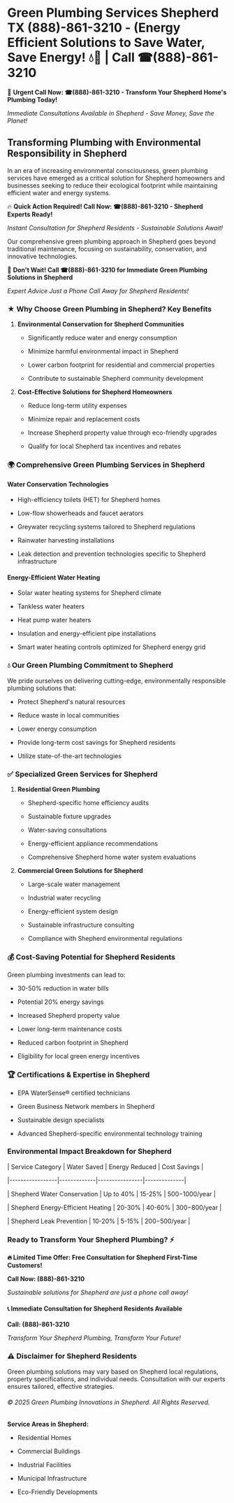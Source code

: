 # Green Plumbing Services Shepherd TX (888)-861-3210 - (Energy Efficient Solutions to Save Water, Save Energy! 💧🌿 | Call ☎(888)-861-3210

🚨 **Urgent Call Now: ☎(888)-861-3210 - Transform Your Shepherd Home's Plumbing Today!**
*Immediate Consultations Available in Shepherd - Save Money, Save the Planet!*

## Transforming Plumbing with Environmental Responsibility in Shepherd

In an era of increasing environmental consciousness, green plumbing services have emerged as a critical solution for Shepherd homeowners and businesses seeking to reduce their ecological footprint while maintaining efficient water and energy systems. 

🔥 **Quick Action Required! Call Now: ☎(888)-861-3210 - Shepherd Experts Ready!**
*Instant Consultation for Shepherd Residents - Sustainable Solutions Await!*

Our comprehensive green plumbing approach in Shepherd goes beyond traditional maintenance, focusing on sustainability, conservation, and innovative technologies.

🚨 **Don't Wait! Call ☎(888)-861-3210 for Immediate Green Plumbing Solutions in Shepherd**
*Expert Advice Just a Phone Call Away for Shepherd Residents!*

### ★ Why Choose Green Plumbing in Shepherd? Key Benefits

1. **Environmental Conservation for Shepherd Communities** 
   - Significantly reduce water and energy consumption
   - Minimize harmful environmental impact in Shepherd
   - Lower carbon footprint for residential and commercial properties
   - Contribute to sustainable Shepherd community development

2. **Cost-Effective Solutions for Shepherd Homeowners** 
   - Reduce long-term utility expenses
   - Minimize repair and replacement costs
   - Increase Shepherd property value through eco-friendly upgrades
   - Qualify for local Shepherd tax incentives and rebates

### 🌍 Comprehensive Green Plumbing Services in Shepherd

#### Water Conservation Technologies
- High-efficiency toilets (HET) for Shepherd homes
- Low-flow showerheads and faucet aerators
- Greywater recycling systems tailored to Shepherd regulations
- Rainwater harvesting installations
- Leak detection and prevention technologies specific to Shepherd infrastructure

#### Energy-Efficient Water Heating
- Solar water heating systems for Shepherd climate
- Tankless water heaters
- Heat pump water heaters
- Insulation and energy-efficient pipe installations
- Smart water heating controls optimized for Shepherd energy grid

### 💧 Our Green Plumbing Commitment to Shepherd

We pride ourselves on delivering cutting-edge, environmentally responsible plumbing solutions that:
- Protect Shepherd's natural resources
- Reduce waste in local communities
- Lower energy consumption
- Provide long-term cost savings for Shepherd residents
- Utilize state-of-the-art technologies

### ✅ Specialized Green Services for Shepherd

1. **Residential Green Plumbing**
   - Shepherd-specific home efficiency audits
   - Sustainable fixture upgrades
   - Water-saving consultations
   - Energy-efficient appliance recommendations
   - Comprehensive Shepherd home water system evaluations

2. **Commercial Green Solutions for Shepherd**
   - Large-scale water management
   - Industrial water recycling
   - Energy-efficient system design
   - Sustainable infrastructure consulting
   - Compliance with Shepherd environmental regulations

### 💰 Cost-Saving Potential for Shepherd Residents

Green plumbing investments can lead to:
- 30-50% reduction in water bills
- Potential 20% energy savings
- Increased Shepherd property value
- Lower long-term maintenance costs
- Reduced carbon footprint in Shepherd
- Eligibility for local green energy incentives

### 🏆 Certifications & Expertise in Shepherd

- EPA WaterSense® certified technicians
- Green Business Network members in Shepherd
- Sustainable design specialists
- Advanced Shepherd-specific environmental technology training

### Environmental Impact Breakdown for Shepherd

| Service Category | Water Saved | Energy Reduced | Cost Savings |
|-----------------|-------------|----------------|--------------|
| Shepherd Water Conservation | Up to 40% | 15-25% | $500-$1000/year |
| Shepherd Energy-Efficient Heating | 20-30% | 40-60% | $300-$800/year |
| Shepherd Leak Prevention | 10-20% | 5-15% | $200-$500/year |

### Ready to Transform Your Shepherd Plumbing? ⚡

**🔥 Limited Time Offer: Free Consultation for Shepherd First-Time Customers!**

**Call Now: (888)-861-3210**
*Sustainable solutions for Shepherd are just a phone call away!*

#### 📞 Immediate Consultation for Shepherd Residents Available

**Call: (888)-861-3210**
*Transform Your Shepherd Plumbing, Transform Your Future!*

### ⚠️ Disclaimer for Shepherd Residents

Green plumbing solutions may vary based on Shepherd local regulations, property specifications, and individual needs. Consultation with our experts ensures tailored, effective strategies.

###### © 2025 Green Plumbing Innovations in Shepherd. All Rights Reserved.

**Service Areas in Shepherd:** 
- Residential Homes
- Commercial Buildings
- Industrial Facilities
- Municipal Infrastructure
- Eco-Friendly Developments